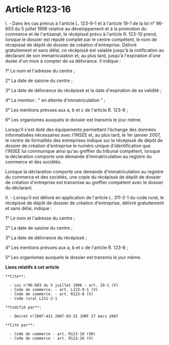 # Article R123-16

I. - Dans les cas prévus à l'article L. 123-9-1 et à l'article 19-1 de la loi n° 96-603 du 5 juillet 1996 relative au
développement et à la promotion du commerce et de l'artisanat, le récépissé prévu à l'article R. 123-10 prend, lorsque le
dossier est réputé complet par le centre compétent, le nom de récépissé de dépôt de dossier de création d'entreprise. Délivré
gratuitement et sans délai, ce récépissé est valable jusqu'à la notification au déclarant de son immatriculation et, au plus
tard, jusqu'à l'expiration d'une durée d'un mois à compter de sa délivrance. Il indique :

1° Le nom et l'adresse du centre ;

2° La date de saisine du centre ;

3° La date de délivrance du récépissé et la date d'expiration de sa validité ;

4° La mention : " en attente d'immatriculation " ;

5° Les mentions prévues aux a, b et c de l'article R. 123-8 ;

6° Les organismes auxquels le dossier est transmis le jour même.

Lorsqu'il s'est doté des équipements permettant l'échange des données informatisées nécessaires avec l'INSEE et, au plus
tard, le 1er janvier 2007, le centre de formalités des entreprises indique sur le récépissé de dépôt de dossier de création
d'entreprise le numéro unique d'identification que l'INSEE lui communique ainsi qu'au greffier du tribunal compétent, lorsque
la déclaration comporte une demande d'immatriculation au registre du commerce et des sociétés.

Lorsque la déclaration comporte une demande d'immatriculation au registre du commerce et des sociétés, une copie du récépissé
de dépôt de dossier de création d'entreprise est transmise au greffier compétent avec le dossier du déclarant.

II. - Lorsqu'il est délivré en application de l'article L. 311-2-1 du code rural, le récépissé de dépôt de dossier de
création d'entreprise, délivré gratuitement et sans délai, indique :

1° Le nom et l'adresse du centre ;

2° La date de saisine du centre ;

3° La date de délivrance du récépissé ;

4° Les mentions prévues aux a, b et c de l'article R. 123-8 ;

5° Les organismes auxquels le dossier est transmis le jour même.

**Liens relatifs à cet article**

	**Cite**:

	  - Loi n°96-603 du 5 juillet 1996 - art. 19-1 (V)
	  - Code de commerce. - art. L123-9-1 (V)
	  - Code de commerce. - art. R123-8 (V)
	  - Code rural L311-2-1

	**Codifié par**:

	  - Décret n°2007-431 2007-03-25 JORF 27 mars 2007

	**Cité par**:

	  - Code de commerce - art. R123-10 (VD)
	  - Code de commerce - art. R123-26 (V)
